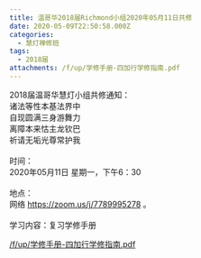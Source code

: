 ```yaml
---
title: 温哥华2018届Richmond小组2020年05月11日共修
date: 2020-05-09T22:50:58.000Z
categories:
  - 慧灯禅修班
tags:
  - 2018届
attachments: /f/up/学修手册-四加行学修指南.pdf
---
```

2018届温哥华慧灯小组共修通知：\
诸法等性本基法界中\
自现圆满三身游舞力\
离障本来怙主龙钦巴\
祈请无垢光尊常护我\
\
时间：\
2020年05月11日 星期一，下午6：30\
\
地点：\
网络 <https://zoom.us/j/7789995278> 。\
\
学习内容：复习学修手册

[/f/up/学修手册-四加行学修指南.pdf](/f/up/学修手册-四加行学修指南.pdf)